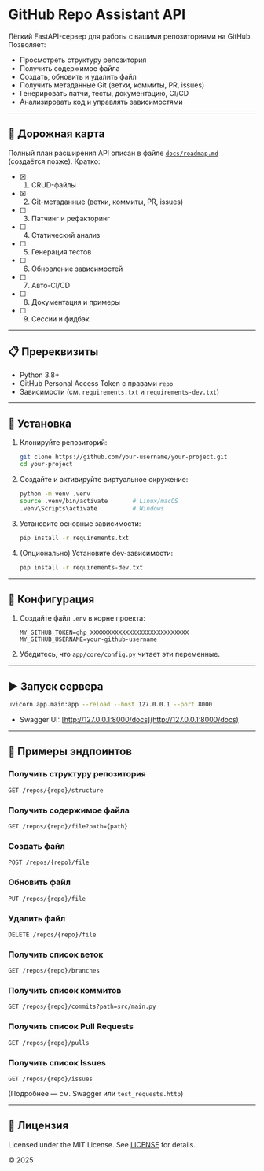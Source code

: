 # GitHub Repo Assistant API

Лёгкий FastAPI-сервер для работы с вашими репозиториями на GitHub.  
Позволяет:
- Просмотреть структуру репозитория  
- Получить содержимое файла  
- Создать, обновить и удалить файл  
- Получить метаданные Git (ветки, коммиты, PR, issues)  
- Генерировать патчи, тесты, документацию, CI/CD  
- Анализировать код и управлять зависимостями  

---

## 🧭 Дорожная карта

Полный план расширения API описан в файле [`docs/roadmap.md`](./docs/roadmap.md) (создаётся позже). Кратко:

- [x] 1. CRUD-файлы
- [x] 2. Git-метаданные (ветки, коммиты, PR, issues)
- [ ] 3. Патчинг и рефакторинг
- [ ] 4. Статический анализ
- [ ] 5. Генерация тестов
- [ ] 6. Обновление зависимостей
- [ ] 7. Авто-CI/CD
- [ ] 8. Документация и примеры
- [ ] 9. Сессии и фидбэк

---

## 📋 Пререквизиты

- Python 3.8+  
- GitHub Personal Access Token с правами `repo`  
- Зависимости (см. `requirements.txt` и `requirements-dev.txt`)  

---

## 🚀 Установка

1. Клонируйте репозиторий:
   ```bash
   git clone https://github.com/your-username/your-project.git
   cd your-project
   ```

2. Создайте и активируйте виртуальное окружение:
   ```bash
   python -m venv .venv
   source .venv/bin/activate       # Linux/macOS
   .venv\Scripts\activate          # Windows
   ```

3. Установите основные зависимости:
   ```bash
   pip install -r requirements.txt
   ```

4. (Опционально) Установите dev-зависимости:
   ```bash
   pip install -r requirements-dev.txt
   ```

---

## 🔧 Конфигурация

1. Создайте файл `.env` в корне проекта:
   ```dotenv
   MY_GITHUB_TOKEN=ghp_XXXXXXXXXXXXXXXXXXXXXXXXXXXX
   MY_GITHUB_USERNAME=your-github-username
   ```

2. Убедитесь, что `app/core/config.py` читает эти переменные.

---

## ▶️ Запуск сервера

```bash
uvicorn app.main:app --reload --host 127.0.0.1 --port 8000
```

* Swagger UI: [http://127.0.0.1:8000/docs](http://127.0.0.1:8000/docs)

---

## 📮 Примеры эндпоинтов

### Получить структуру репозитория
```
GET /repos/{repo}/structure
```

### Получить содержимое файла
```
GET /repos/{repo}/file?path={path}
```

### Создать файл
```
POST /repos/{repo}/file
```

### Обновить файл
```
PUT /repos/{repo}/file
```

### Удалить файл
```
DELETE /repos/{repo}/file
```

### Получить список веток
```
GET /repos/{repo}/branches
```

### Получить список коммитов
```
GET /repos/{repo}/commits?path=src/main.py
```

### Получить список Pull Requests
```
GET /repos/{repo}/pulls
```

### Получить список Issues
```
GET /repos/{repo}/issues
```

(Подробнее — см. Swagger или `test_requests.http`)

---

## 📝 Лицензия

Licensed under the MIT License. See [LICENSE](./LICENSE) for details.

© 2025